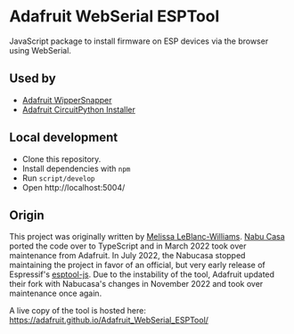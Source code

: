 # Adafruit WebSerial ESPTool

JavaScript package to install firmware on ESP devices via the browser using WebSerial.

## Used by

- [Adafruit WipperSnapper](https://learn.adafruit.com/quickstart-adafruit-io-wippersnapper)
- [Adafruit CircuitPython Installer](https://circuitpython.org/downloads/)

## Local development

- Clone this repository.
- Install dependencies with `npm`
- Run `script/develop`
- Open http://localhost:5004/

## Origin

This project was originally written by [Melissa LeBlanc-Williams](https://github.com/makermelissa). [Nabu Casa](https://www.nabucasa.com) ported the code over to TypeScript and in March 2022 took over maintenance from Adafruit. In July 2022, the Nabucasa stopped maintaining the project in favor of an official, but very early release of Espressif's [esptool-js](https://github.com/espressif/esptool-js/). Due to the instability of the tool, Adafruit updated their fork with Nabucasa's changes in November 2022 and took over maintenance once again.


A live copy of the tool is hosted here: https://adafruit.github.io/Adafruit_WebSerial_ESPTool/